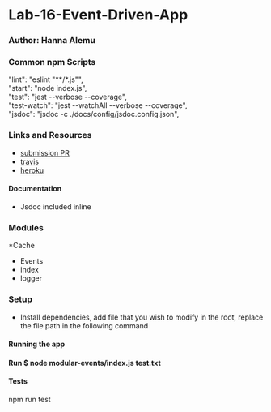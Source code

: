 # Lab-16-Event-Driven-App

### Author: Hanna Alemu

### Common npm Scripts
 "lint": "eslint \"**/*.js\"",  
   "start": "node index.js",  
   "test": "jest --verbose --coverage",  
   "test-watch": "jest --watchAll --verbose --coverage",  
   "jsdoc": "jsdoc -c ./docs/config/jsdoc.config.json",  

### Links and Resources
* [submission PR]()
* [travis](https://www.travis-ci.com/401-advanced-javascript-hanna-alemu/Lab-16-Event-Driven-App)
* [heroku](https://lab-16-event-driven-apps.herokuapp.com/)
#### Documentation
* Jsdoc included inline

### Modules

 *Cache
 * Events
 * index
 * logger

### Setup
* Install dependencies, add file that you wish to modify in the root, replace the file path in the following command

#### Running the app
#### Run $ node modular-events/index.js test.txt

#### Tests
npm run test